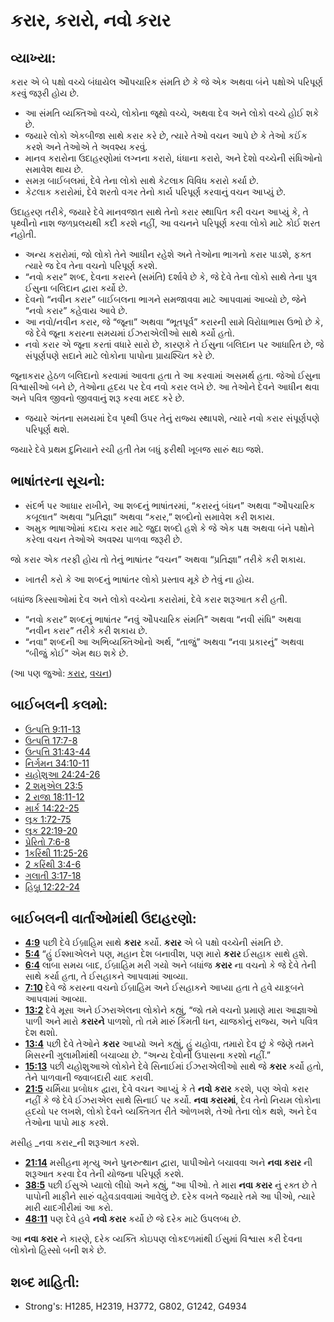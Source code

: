 # કરાર, કરારો, નવો કરાર 

## વ્યાખ્યા: 

કરાર એ બે પક્ષો વચ્ચે બંધાયેલ ઔપચારિક સંમતિ છે કે જે એક અથવા બંને પક્ષોએ પરિપૂર્ણ કરવું જરૂરી હોય છે.

* આ સંમતિ વ્યક્તિઓ વચ્ચે, લોકોના જૂથો વચ્ચે, અથવા દેવ અને લોકો વચ્ચે હોઈ શકે છે.
* જયારે લોકો એકબીજા સાથે કરાર કરે છે, ત્યારે તેઓ વચન આપે છે કે તેઓ કઈંક કરશે અને તેઓએ તે અવશ્ય કરવું.
* માનવ કરારોના ઉદાહરણોમાં લગ્નના કરારો, ધંધાના કરારો, અને દેશો વચ્ચેની સંધિઓનો સમાવેશ થાય છે.
* સમગ્ર બાઈબલમાં, દેવે તેના લોકો સાથે કેટલાક વિવિધ કરારો કર્યા છે.
* કેટલાક કરારોમાં, દેવે શરતો વગર તેનો કાર્ય પરિપૂર્ણ કરવાનું વચન આપ્યું છે.

ઉદાહરણ તરીકે, જયારે દેવે માનવજાત સાથે તેનો કરાર સ્થાપિત કરી વચન આપ્યું કે, તે પૃથ્વીનો નાશ જળપ્રલયથી કદી કરશે નહીં, આ વચનને પરિપૂર્ણ કરવા લોકો માટે કોઈ શરત નહોતી.

* અન્ય કરારોમાં, જો લોકો તેને આધીન રહેશે અને તેઓના ભાગનો કરાર પાડશે, ફક્ત ત્યારે જ દેવ તેના વચનો પરિપૂર્ણ કરશે.
* “નવો કરાર” શબ્દ, દેવના કરારને (સમંતિ) દર્શાવે છે કે, જે દેવે તેના લોકો સાથે તેના પુત્ર ઈસુના બલિદાન દ્વારા કર્યો છે.
* દેવનો “નવીન કરાર” બાઈબલના ભાગને સમજાવવા માટે આપવામાં  આવ્યો છે, જેને “નવો કરાર” કહેવાય આવે છે.
* આ નવો/નવીન કરાર, જે “જૂના” અથવા “ભૂતપૂર્વ” કરારની સામે વિરોધાભાસ ઉભો છે કે, જે દેવે જૂના કરારના સમયમાં ઈઝરાએલીઓ સાથે કર્યો હતો.
* નવો કરાર એ જૂના કરતાં વધારે સારો છે, કારણકે તે ઈસુના બલિદાન પર આધારિત છે, જે સંપૂર્ણપણે સદાને માટે લોકોના પાપોના પ્રાયશ્ચિત કરે છે.

જૂનાકરાર હેઠળ બલિદાનો કરવામાં આવતા હતા તે આ કરવામાં અસમર્થ હતા.
જેઓ ઈસુના વિશ્વાસીઓ બને છે, તેઓના હ્રદય પર દેવ નવો કરાર લખે છે.
આ તેઓને દેવને આધીન થવા અને પવિત્ર જીવનો જીવવાનું શરૂ કરવા મદદ કરે છે.

* જયારે અંતના સમયમાં દેવ પૃથ્વી ઉપર તેનું રાજ્ય સ્થાપશે, ત્યારે નવો કરાર સંપૂર્ણપણે પરિપૂર્ણ થશે.

જયારે દેવે પ્રથમ દુનિયાને રચી હતી તેમ બધું ફરીથી ખૂબજ સારું થઇ જશે.

## ભાષાંતરના સૂચનો: 

* સંદર્ભ પર આધાર રાખીને, આ શબ્દનું ભાષાંતરમાં, “કરારનું બંધન” અથવા “ઔપચારિક કબૂલાત” અથવા “પ્રતિજ્ઞા” અથવા “કરાર,” શબ્દોનો સમાવેશ કરી શકાય.
* અમુક ભાષાઓમાં કદાચ કરાર માટે જુદા શબ્દો હશે કે જે એક પક્ષ અથવા બંને પક્ષોને કરેલા વચન તેઓએ અવશ્ય પાળવા જરૂરી છે.

જો કરાર એક તરફી હોય તો તેનું ભાષાંતર “વચન” અથવા “પ્રતિજ્ઞા” તરીકે કરી શકાય.

* ખાતરી કરો કે આ શબ્દનું ભાષાંતર લોકો પ્રસ્તાવ મૂકે છે તેવું ના હોય.

બધાંજ કિસ્સાઓમાં દેવ અને લોકો વચ્ચેના કરારોમાં, દેવે કરાર શરૂઆત કરી હતી.

* “નવો કરાર” શબ્દનું ભાષાંતર “નવું ઔપચારિક સંમતિ” અથવા “નવી સંધિ” અથવા “નવીન કરાર” તરીકે કરી શકાય છે.
* “નવા” શબ્દની આ અભિવ્યક્તિઓનો અર્થ, “તાજું” અથવા “નવા પ્રકારનું” અથવા “બીજું કોઈ” એમ થઇ શકે છે.

(આ પણ જુઓ: [કરાર](../kt/covenant.md), [વચન](../kt/promise.md))

## બાઈબલની કલમો: 

* [ઉત્પત્તિ 9:11-13](rc://gu/tn/help/gen/09/11)
* [ઉત્પત્તિ 17:7-8](rc://gu/tn/help/gen/17/07)
* [ઉત્પત્તિ 31:43-44](rc://gu/tn/help/gen/31/43)
* [નિર્ગમન 34:10-11](rc://gu/tn/help/exo/34/10)
* [યહોશુઆ 24:24-26](rc://gu/tn/help/jos/24/24)
* [2 શમુએલ 23:5](rc://gu/tn/help/2sa/23/05)
* [2 રાજા 18:11-12](rc://gu/tn/help/2ki/18/11)
* [માર્ક 14:22-25](rc://gu/tn/help/mrk/14/22)
* [લૂક 1:72-75](rc://gu/tn/help/luk/01/72)
* [લૂક 22:19-20](rc://gu/tn/help/luk/22/19)
* [પ્રેરિતો 7:6-8](rc://gu/tn/help/act/07/06)
* [1કરિંથી 11:25-26](rc://gu/tn/help/1co/11/25)
* [2 કરિંથી 3:4-6](rc://gu/tn/help/2co/03/04)
* [ગલાતી 3:17-18](rc://gu/tn/help/gal/03/17)
* [હિબ્રૂ 12:22-24](rc://gu/tn/help/heb/12/22)

## બાઈબલની વાર્તાઓમાંથી ઉદાહરણો: 

* __[4:9](rc://gu/tn/help/obs/04/09)__ પછી દેવે ઈબ્રાહિમ સાથે __કરાર__ કર્યો. __કરાર__  એ બે પક્ષો વચ્ચેની સંમતિ છે.
* __[5:4](rc://gu/tn/help/obs/05/04)__ “હું ઈશ્માએલને પણ, મહાન દેશ બનાવીશ, પણ મારો __કરાર__ ઈસહાક સાથે હશે.
* __[6:4](rc://gu/tn/help/obs/06/04)__ લાંબા સમય બાદ, ઈબ્રાહિમ મરી ગયો અને બધાંજ __કરાર__ ના વચનો કે જે દેવે તેની સાથે કર્યા હતા, તે ઈસહાકને આપવામાં આવ્યા.
* __[7:10](rc://gu/tn/help/obs/07/10)__ દેવે જે કરારના વચનો ઈબ્રાહિમ અને ઈસહાકને આપ્યા હતા તે હવે યાકૂબને આપવામાં આવ્યા.
* __[13:2](rc://gu/tn/help/obs/13/02)__ દેવે મૂસા અને ઈઝરાએલના લોકોને કહ્યું, “જો તમે વચનો પ્રમાણે મારા આજ્ઞાઓ પાળી અને મારો __કરારને__ પાળશો, તો તમે મારું કિંમતી ધન, યાજકોનું રાજ્ય, અને પવિત્ર દેશ થશો.
* __[13:4](rc://gu/tn/help/obs/13/04)__ પછી દેવે તેઓને __કરાર__ આપ્યો અને કહ્યું, હું યહોવા, તમારો દેવ છું કે જેણે તમને મિસરની ગુલામીમાંથી બચાવ્યા છે. “અન્ય દેવોની ઉપાસના કરશો નહીં.”
* __[15:13](rc://gu/tn/help/obs/15/13)__ પછી યહોશુઆએ લોકોને દેવે સિનાઈમાં ઈઝરાએલીઓ સાથે જે __કરાર__ કર્યો હતો, તેને પાળવાની જવાબદારી યાદ કરાવી.
* __[21:5](rc://gu/tn/help/obs/21/05)__ યર્મિયા પ્રબોધક દ્વારા, દેવે વચન આપ્યું કે તે __નવો કરાર__ કરશે, પણ એવો કરાર નહીં કે જે દેવે ઈઝરાએલ સાથે સિનાઈ પર કર્યો. __નવા કરારમાં__, દેવ તેનો નિયમ લોકોના હ્રદયો પર લખશે, લોકો દેવને વ્યક્તિગત રીતે ઓળખશે, તેઓ તેના લોક થશે, અને દેવ તેઓના પાપો માફ કરશે.

મસીહ _નવા કરાર_ની શરૂઆત કરશે.

* __[21:14](rc://gu/tn/help/obs/21/14)__ મસીહના મૃત્યુ અને પુનરુત્થાન દ્વારા, પાપીઓને બચાવવા અને __નવા કરાર__ ની શરૂઆત કરવા દેવ તેની યોજના પરિપૂર્ણ કરશે.
* __[38:5](rc://gu/tn/help/obs/38/05)__ પછી ઈસુએ પ્યાલો લીધો અને કહ્યું, “આ પીઓ. તે મારા __નવા કરાર__ નું રક્ત છે તે પાપોની માફીને સારું વહેવડાવવામાં આવેલું છે. દરેક વખતે જયારે તમે આ પીઓ, ત્યારે મારી યાદગીરીમાં આ કરો.
* __[48:11](rc://gu/tn/help/obs/48/11)__ પણ દેવે હવે __નવો કરાર__ કર્યો છે જે દરેક માટે ઉપલબ્ધ છે.

આ __નવા કરાર__ ને કારણે, દરેક વ્યક્તિ કોઇપણ લોકદળમાંથી ઈસુમાં વિશ્વાસ કરી દેવના લોકોનો હિસ્સો બની શકે છે.

## શબ્દ માહિતી: 

* Strong's: H1285, H2319, H3772, G802, G1242, G4934
